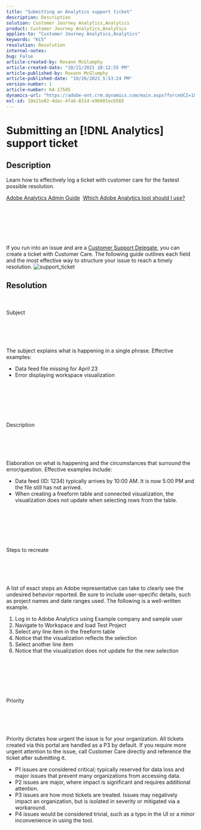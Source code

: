 ```yaml
---
title: "Submitting an Analytics support ticket"
description: Description
solution: Customer Journey Analytics,Analytics
product: Customer Journey Analytics,Analytics
applies-to: "Customer Journey Analytics,Analytics"
keywords: "KCS"
resolution: Resolution
internal-notes: 
bug: False
article-created-by: Roxann McGlumphy
article-created-date: "10/21/2021 10:12:55 PM"
article-published-by: Roxann McGlumphy
article-published-date: "10/26/2021 5:53:24 PM"
version-number: 1
article-number: KA-17505
dynamics-url: "https://adobe-ent.crm.dynamics.com/main.aspx?forceUCI=1&pagetype=entityrecord&etn=knowledgearticle&id=11a39905-bc32-ec11-b6e5-000d3a5ba97a"
exl-id: 10e21e02-4dac-4fab-8314-e9b601ecb565
---
```

# Submitting an [!DNL Analytics] support ticket

## Description


Learn how to effectively log a ticket with customer care for the fastest possible resolution.



[Adobe Analytics Admin Guide](https://docs.adobe.com/help/en/analytics/admin/home.html)  [Which Adobe Analytics tool should I use?](https://docs.adobe.com/help/en/analytics/admin/admin-overview/which-analytics-tool.html)


<br><br><br><br> <br><br>
If you run into an issue and are a [Customer Support Delegate](https://helpx.adobe.com/experience-cloud/supported-users.html), you can create a ticket with Customer Care. The following guide outlines each field and the most effective way to structure your issue to reach a timely resolution.
![support_ticket](https://helpx.adobe.com/content/dam/help/en/analytics/kb/submitting-an-analytics-support-ticket/jcr:content/main-pars/image/support_ticket.png "support_ticket")

## Resolution

<br><br>Subject<br><br><br><br> <br><br>
The subject explains what is happening in a single phrase. Effective examples:

- Data feed file missing for April 23
- Error displaying workspace visualization

<br><br><br><br> <br><br>Description<br><br><br><br> <br><br>
Elaboration on what is happening and the circumstances that surround the error/question. Effective examples include:

- Data feed (ID: 1234) typically arrives by 10:00 AM. It is now 5:00 PM and the file still has not arrived.
- When creating a freeform table and connected visualization, the visualization does not update when selecting rows from the table.

<br><br><br><br> <br><br>Steps to recreate<br><br><br><br> <br><br>
A list of exact steps an Adobe representative can take to clearly see the undesired behavior reported. Be sure to include user-specific details, such as project names and date ranges used. The following is a well-written example.

1. Log in to Adobe Analytics using Example company and sample user
2. Navigate to Workspace and load Test Project
3. Select any line item in the freeform table
4. Notice that the visualization reflects the selection
5. Select another line item
6. Notice that the visualization does not update for the new selection

<br><br><br><br> <br><br>Priority<br><br><br><br> <br><br>
Priority dictates how urgent the issue is for your organization. All tickets created via this portal are handled as a P3 by default. If you require more urgent attention to the issue, call Customer Care directly and reference the ticket after submitting it.

- P1 issues are considered critical; typically reserved for data loss and major issues that prevent many organizations from accessing data.
- P2 issues are major, where impact is significant and requires additional attention.
- P3 issues are how most tickets are treated. Issues may negatively impact an organization, but is isolated in severity or mitigated via a workaround.
- P4 issues would be considered trivial, such as a typo in the UI or a minor inconvenience in using the tool.

<br><br><br><br>

